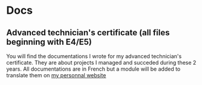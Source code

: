 # Docs
## Advanced technician's certificate (all files beginning with E4/E5)
You will find the documentations I wrote for my advanced technician's certificate.
They are about projects I managed and succeded during these 2 years.
All documentations are in French but a module will be added to translate them on [my personnal website](https://portfolio.baptistegrimaldi.info/)
